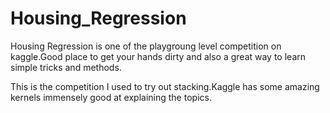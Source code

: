 # Housing_Regression
Housing Regression is one of the playgroung level competition on kaggle.Good place to get your hands dirty and also a great way to learn simple tricks and methods.

This is the competition I used to try out stacking.Kaggle has some amazing kernels immensely good at explaining the topics.

